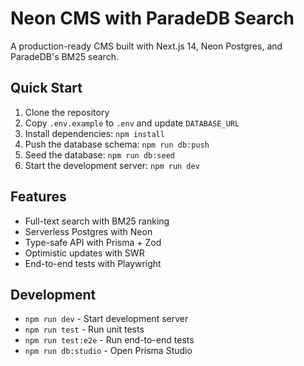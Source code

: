 # Neon CMS with ParadeDB Search

A production-ready CMS built with Next.js 14, Neon Postgres, and ParadeDB's BM25 search.

## Quick Start

1. Clone the repository
2. Copy `.env.example` to `.env` and update `DATABASE_URL`
3. Install dependencies: `npm install`
4. Push the database schema: `npm run db:push`
5. Seed the database: `npm run db:seed`
6. Start the development server: `npm run dev`

## Features

- Full-text search with BM25 ranking
- Serverless Postgres with Neon
- Type-safe API with Prisma + Zod
- Optimistic updates with SWR
- End-to-end tests with Playwright

## Development

- `npm run dev` - Start development server
- `npm run test` - Run unit tests
- `npm run test:e2e` - Run end-to-end tests
- `npm run db:studio` - Open Prisma Studio 